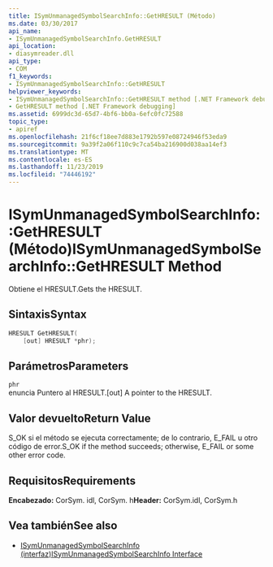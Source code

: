 ```yaml
---
title: ISymUnmanagedSymbolSearchInfo::GetHRESULT (Método)
ms.date: 03/30/2017
api_name:
- ISymUnmanagedSymbolSearchInfo.GetHRESULT
api_location:
- diasymreader.dll
api_type:
- COM
f1_keywords:
- ISymUnmanagedSymbolSearchInfo::GetHRESULT
helpviewer_keywords:
- ISymUnmanagedSymbolSearchInfo::GetHRESULT method [.NET Framework debugging]
- GetHRESULT method [.NET Framework debugging]
ms.assetid: 6999dc3d-65d7-4bf6-bb0a-6efc0fc72588
topic_type:
- apiref
ms.openlocfilehash: 21f6cf18ee7d883e1792b597e08724946f53eda9
ms.sourcegitcommit: 9a39f2a06f110c9c7ca54ba216900d038aa14ef3
ms.translationtype: MT
ms.contentlocale: es-ES
ms.lasthandoff: 11/23/2019
ms.locfileid: "74446192"
---
```

# <a name="isymunmanagedsymbolsearchinfogethresult-method"></a><span data-ttu-id="37c17-102">ISymUnmanagedSymbolSearchInfo::GetHRESULT (Método)</span><span class="sxs-lookup"><span data-stu-id="37c17-102">ISymUnmanagedSymbolSearchInfo::GetHRESULT Method</span></span>
<span data-ttu-id="37c17-103">Obtiene el HRESULT.</span><span class="sxs-lookup"><span data-stu-id="37c17-103">Gets the HRESULT.</span></span>  
  
## <a name="syntax"></a><span data-ttu-id="37c17-104">Sintaxis</span><span class="sxs-lookup"><span data-stu-id="37c17-104">Syntax</span></span>  
  
```cpp  
HRESULT GetHRESULT(  
    [out] HRESULT *phr);  
```  
  
## <a name="parameters"></a><span data-ttu-id="37c17-105">Parámetros</span><span class="sxs-lookup"><span data-stu-id="37c17-105">Parameters</span></span>  
 `phr`  
 <span data-ttu-id="37c17-106">enuncia Puntero al HRESULT.</span><span class="sxs-lookup"><span data-stu-id="37c17-106">[out] A pointer to the HRESULT.</span></span>  
  
## <a name="return-value"></a><span data-ttu-id="37c17-107">Valor devuelto</span><span class="sxs-lookup"><span data-stu-id="37c17-107">Return Value</span></span>  
 <span data-ttu-id="37c17-108">S_OK si el método se ejecuta correctamente; de lo contrario, E_FAIL u otro código de error.</span><span class="sxs-lookup"><span data-stu-id="37c17-108">S_OK if the method succeeds; otherwise, E_FAIL or some other error code.</span></span>  
  
## <a name="requirements"></a><span data-ttu-id="37c17-109">Requisitos</span><span class="sxs-lookup"><span data-stu-id="37c17-109">Requirements</span></span>  
 <span data-ttu-id="37c17-110">**Encabezado:** CorSym. idl, CorSym. h</span><span class="sxs-lookup"><span data-stu-id="37c17-110">**Header:** CorSym.idl, CorSym.h</span></span>  
  
## <a name="see-also"></a><span data-ttu-id="37c17-111">Vea también</span><span class="sxs-lookup"><span data-stu-id="37c17-111">See also</span></span>

- [<span data-ttu-id="37c17-112">ISymUnmanagedSymbolSearchInfo (interfaz)</span><span class="sxs-lookup"><span data-stu-id="37c17-112">ISymUnmanagedSymbolSearchInfo Interface</span></span>](../../../../docs/framework/unmanaged-api/diagnostics/isymunmanagedsymbolsearchinfo-interface.md)

